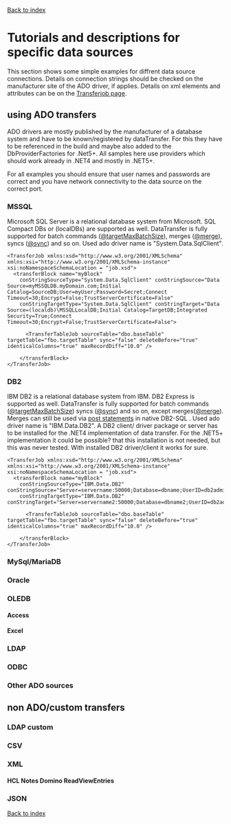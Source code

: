 ﻿[Back to index](docIndex.md)

# Tutorials and descriptions for specific data sources

This section shows some simple examples for diffrent data source connections. 
Details on connection strings should be checked on the manufacturer site of the ADO driver, if applies.
Details on xml elements and attributes can be on the [Transferjob page](TransferJob.md).

## using ADO transfers

ADO drivers are mostly published by the manufacturer of a database system and have to be known/registered by dataTransfer.
For this they have to be referenced in the build and maybe also added to the DbProviderFactories for .Net5+.
All samples here use providers which should work already in .NET4 and mostly in .NET5+.

For all examples you should ensure that user names and passwords are correct and you have network connectivity to the data source on the correct port.

### MSSQL

Microsoft SQL Server is a relational database system from Microsoft. SQL Compact DBs or (localDBs) are supported as well.
DataTransfer is fully supported for batch commands ([@targetMaxBatchSize](TransferJob.md#Batch-size)), merges ([@merge](TransferHob.md#Merging)), syncs ([@sync](TransferHob.md#Synchronizing)) and so on.
Used ado driver name is "System.Data.SqlClient".

```
<TransferJob xmlns:xsd="http://www.w3.org/2001/XMLSchema" xmlns:xsi="http://www.w3.org/2001/XMLSchema-instance" xsi:noNamespaceSchemaLocation = "job.xsd">
  <transferBlock name="myBlock" 
    conStringSourceType="System.Data.SqlClient" conStringSource="Data Source=myMSSQLDB.myDomain.com;Initial Catalog=SourceDB;User=myUser;Password=Secret;Connect Timeout=30;Encrypt=False;TrustServerCertificate=False"
    conStringTargetType="System.Data.SqlClient" conStringTarget="Data Source=(localdb)\MSSQLLocalDB;Initial Catalog=TargetDB;Integrated Security=True;Connect Timeout=30;Encrypt=False;TrustServerCertificate=False">

      <TransferTableJob sourceTable="dbo.baseTable" targetTable="fbo.targetTable" sync="false" deleteBefore="true" identicalColumns="true" maxRecordDiff="10.0" />

    </transferBlock>
</TransferJob>
```

### DB2

IBM DB2 is a relational database system from IBM. DB2 Express is supported as well.
DataTransfer is fully supported for batch commands ([@targetMaxBatchSize](TransferJob.md#Batch-size)) syncs ([@sync](TransferHob.md#Synchronizing)) and so on, except merges([@merge](TransferHob.md#Merging)).
Merges can still be used via [post statements](TransferJob.md#Pre-and-post-SQL-statements) in native DB2-SQL .
Used ado driver name is "IBM.Data.DB2". A DB2 client/ driver package or server has to be installed for the .NET4 implementation of data transfer. 
For the .NET5+ implementation it could be possible? that this installation is not needed, but this was never tested. With installed DB2 driver/client it works for sure.

```
<TransferJob xmlns:xsd="http://www.w3.org/2001/XMLSchema" xmlns:xsi="http://www.w3.org/2001/XMLSchema-instance" xsi:noNamespaceSchemaLocation = "job.xsd">
  <transferBlock name="myBlock" 
    conStringSourceType="IBM.Data.DB2" conStringSource="Server=servername:50000;Database=dbname;UserID=db2admin;pwd=secret"
    conStringTargetType="IBM.Data.DB2" conStringTarget="Server=servername2:50000;Database=dbname2;UserID=db2admin;pwd=secret">

      <TransferTableJob sourceTable="dbo.baseTable" targetTable="fbo.targetTable" sync="false" deleteBefore="true" identicalColumns="true" maxRecordDiff="10.0" />

    </transferBlock>
</TransferJob>
```

### MySql/MariaDB
### Oracle
### OLEDB
#### Access
#### Excel
### LDAP
### ODBC
### Other ADO sources
## non ADO/custom transfers
### LDAP custom
### CSV
### XML
#### HCL Notes Domino ReadViewEntries
### JSON

[Back to index](docIndex.md)